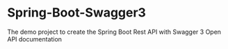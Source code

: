 # Spring-Boot-Swagger3
The demo project to create the Spring Boot Rest API with Swagger 3 Open API documentation

